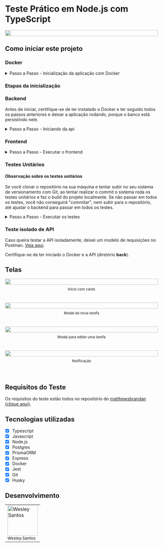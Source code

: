 # Teste Prático em Node.js com TypeScript

<div style='width: 100%; height: auto; display: flex; align-items: center; justify-content: center'>
  <img src='https://interviewtests-wesley.s3.amazonaws.com/ivrim/front-teste-ivrim.png' style='width: 100%; height: auto'>
</div>

## Como iniciar este projeto

### Docker

<details>
  <summary>Passo a Passo - Inicialização da aplicação com Docker</summary>
  <ul>
    <li>Clone o repositório na sua máquina.</li>
    <li>Na pasta <strong>back</strong> e na pasta <strong>front</strong> renomeie o arquivo <code>.env.example</code>, apagando a extensão <code>.example</code>.</li>
    <li>Caso não tenha, instale o Docker de acordo com seu sistema operacional <a href='https://docs.docker.com/engine/install/ubuntu/' target='_blank'>clicando aqui</a> e seguindo os passos.</li>
    <li>Depois instale o Docker Compose <a href='https://docs.docker.com/engine/install/ubuntu/' target='_blank'>clicando aqui</a> e seguindo os passos.</li>
    <li>Em seguida, na pasta raíz do projeto, rode o comando <code>docker compose up --build -d</code>. Este comando iniciará o Docker Compose e fará o build das etapas necessárias para que a aplicação rode localmente.</li>
  </ul>
</details>

### Etapas da inicialização

### Backend

Antes de iniciar, certifique-se de ter instalado o Docker e ter seguido todos os passos anteriores e deixar a aplicação rodando, porque o banco está persistindo nele.

<details>
  <summary>Passo a Passo - Iniciando da api</summary>
  <ul>
    <li>Na pasta <strong>back</strong>, rode o comando <code>npm install</code> para instalar as dependências.</li>
    <li>Caso ainda não tenha feito, renomeie o arquivo <code>.env.example</code>, apagando a extensão <code>.example</code>.</li>
    <li>Depois, na linha de comando, digite o comando <code>npm run dev</code> para iniciar em ambiente de desenvolvimento a aplicação na rota <code>localhost:8181</code>.</li>
    <li>Por fim, para testar a API faça uma requisição do tipo <strong>GET</strong> para a rota <code>http://localhost:8181/api/tasks</code>. Mais detalhes sobre testes serão abordados no próximo tópico.</li>
  </ul>
</details>

### Frontend

<details>
  <summary>Passo a Passo - Executar o frontend</summary>
  <ul>
    <li>Na pasta <strong>front</strong>, rode o comando <code>npm install</code> para instalar as dependências.</li>
    <li>Caso ainda não tenha feito, renomeie o arquivo <code>.env.example</code>, apagando a extensão <code>.example</code>.</li>
    <li>Depois, na linha de comando, digite o comando <code>npm run dev</code> para iniciar em ambiente de desenvolvimento a aplicação na rota <code>localhost:5173</code>.</li>
  </ul>
</details>

### Testes Unitários

#### Observação sobre os testes unitários

Se você clonar o repositório na sua máquina e tentar subir no seu sistema de versionamento com Git, ao tentar realizar o commit o sistema roda os testes unitários e faz o build do projeto localmente. Se não passar em todos os testes, você não conseguirá "commitar", nem subir para o repositório, até ajustar o backend para passar em todos os testes.

<details>
  <summary>Passo a Passo - Executar os testes</summary>
  <ul>
    <li>Com as dependências instaladas, entre na pasta <code>back</code> e rode o comando <code>npm run test</code>.</li>
  </ul>
</details>

### Teste isolado de API

Caso queira testar a API isoladamente, deixei um modelo de requisições no Postman. <a href='https://www.postman.com/wesleysantossts/workspace/testes-tcnicos/collection/19735236-12169c74-47dd-4aae-9c11-72fedee169fa?action=share&creator=19735236' target='_blank'>Veja aqui</a>.

Certifique-se de ter iniciado o Docker e a API (diretório **back**).

## Telas

<div style='width: 100%; height: auto; display: flex; flex-direction: column; align-items: center; justify-content: center; margin-bottom: 20px'>
  <img src='https://interviewtests-wesley.s3.amazonaws.com/ivrim/front-teste-ivrim.png' style='width: 100%; height: auto; margin-bottom: 8px'>
  <small style='text-align: center'>Início com cards</small>
</div></br>
<div style='width: 100%; height: auto; display: flex; flex-direction: column; align-items: center; justify-content: center; margin-bottom: 20px'>
  <img src='https://interviewtests-wesley.s3.amazonaws.com/ivrim/front-teste-ivrim2.png' style='width: 100%; height: auto; margin-bottom: 8px'>
  <small style='text-align: center'>Modal de nova tarefa</small>
</div></br>
<div style='width: 100%; height: auto; display: flex; flex-direction: column; align-items: center; justify-content: center; margin-bottom: 20px'>
  <img src='https://interviewtests-wesley.s3.amazonaws.com/ivrim/front-teste-ivrim3.png' style='width: 100%; height: auto; margin-bottom: 8px'>
  <small style='text-align: center'>Modal para editar uma tarefa</small>
</div></br>
<div style='width: 100%; height: auto; display: flex; flex-direction: column; align-items: center; justify-content: center; margin-bottom: 20px'>
  <img src='https://interviewtests-wesley.s3.amazonaws.com/ivrim/front-teste-ivrim4.png' style='width: 100%; height: auto; margin-bottom: 8px'>
  <small style='text-align: center'>Notificação</small>
</div></br>

## Requisitos do Teste

Os requisitos do teste estão todos no repositório do <a href='https://github.com/matthewsbrandan/test-to-do-ivrim/tree/main' target='_blank'>matthewsbrandan (clique aqui)</a>.

## Tecnologias utilizadas

- [x] Typescript 
- [x] Javascript 
- [x] Node.js 
- [x] Postgres 
- [x] PrismaORM 
- [x] Express 
- [x] Docker 
- [x] Jest 
- [x] Git 
- [x] Husky 

## Desenvolvimento

<table>
  <tr>
    <td style='border=1px solid #ddd; align="center'>
      <a href="https://github.com/wesleysantossts">
        <img src="https://avatars.githubusercontent.com/u/56703526?v=4" width="100px" alt="Wesley Santos"/>
        <br/>
        <sub>Wesley Santos</sub>
      </a>
    </td>
  </tr>
</table>
